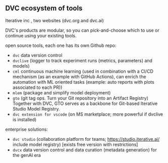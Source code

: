 ## DVC ecosystem of tools

Iterative inc , two websites (dvc.org and dvc.ai)

DVC's products are modular, so you can pick-and-choose which to use or continue using your existing tools.

open source tools, each one has its own Github repo:

* `dvc` data version control
* `dvclive` (logger to track experiment runs (metrics, parameters) and models)
* `cml` continuous machine learning (used in combination with a CI/CD mechanism (as an example with GitHub Actions), can enrich the automation with ML oriented tasks (example: auto reports with plots associated to each PR))
* `mlem` (package and simplify model deployment)
* `gto` (git tag ops. Turn your Git repository into an Artifact Registry)
    Together with DVC, GTO serves as a backbone for Git-based Iterative Studio Model Registry.
* `dvc extension for vscode` (on MS marketplace; more powerful if dvclive is installed)

enterprise solutions:

* `dvc studio` (collaboration platform for teams; https://studio.iterative.ai/
    include model registry) [exists free version with restrictions]
* `dvcx` data version control and data curation (metadata generation) for the genAI era